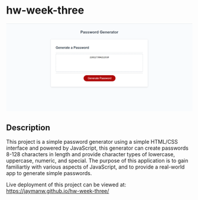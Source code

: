 # hw-week-three

![photo of password generator application](hw-week-three-demo.PNG "Project photo")
## Description
This project is a simple password generator using a simple HTML/CSS interface and powered by JavaScript, this generator can create passwords 8-128 characters in length and provide character types of lowercase, uppercase, numeric, and special. The purpose of this application is to gain familiartiy with various aspects of JavaScript, and to provide a real-world app to generate simple passwords.

Live deployment of this project can be viewed at: https://jaymanw.github.io/hw-week-three/
